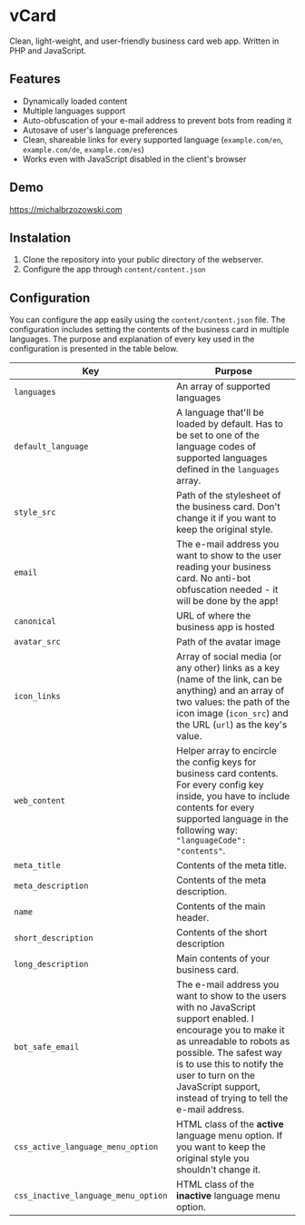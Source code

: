 # vCard
Clean, light-weight, and user-friendly business card web app. Written in PHP and JavaScript.
## Features
* Dynamically loaded content
* Multiple languages support
* Auto-obfuscation of your e-mail address to prevent bots from reading it
* Autosave of user's language preferences
* Clean, shareable links for every supported language (`example.com/en`, `example.com/de`, `example.com/es`)
* Works even with JavaScript disabled in the client's browser
## Demo
https://michalbrzozowski.com
## Instalation
1. Clone the repository into your public directory of the webserver.
2. Configure the app through `content/content.json`
## Configuration
You can configure the app easily using the `content/content.json` file. The configuration includes setting the
contents of the business card in multiple languages. The purpose and explanation of every key used in the configuration is
presented in the table below. 

|Key | Purpose|
|-----------|------------|
`languages` | An array of supported languages
`default_language` | A language that'll be loaded by default. Has to be set to one of the language codes of supported languages defined in the `languages` array.
`style_src` | Path of the stylesheet of the business card. Don't change it if you want to keep the original style.
`email` | The e-mail address you want to show to the user reading your business card. No anti-bot obfuscation needed - it will be done by the app! 
`canonical` | URL of where the business app is hosted
`avatar_src` | Path of the avatar image
`icon_links` | Array of social media (or any other) links as a key (name of the link, can be anything) and an array of two values: the path of the icon image (`icon_src`) and the URL (`url`) as the key's value.
`web_content` | Helper array to encircle the config keys for business card contents. For every config key inside, you have to include contents for every supported language in the following way: `"languageCode": "contents"`.
`meta_title` | Contents of the meta title. 
`meta_description` | Contents of the meta description. 
`name` | Contents of the main header. 
`short_description` | Contents of the short description
`long_description` | Main contents of your business card.
`bot_safe_email` | The e-mail address you want to show to the users with no JavaScript support enabled. I encourage you to make it as unreadable to robots as possible. The safest way is to use this to notify the user to turn on the JavaScript support, instead of trying to tell the e-mail address.
`css_active_language_menu_option` | HTML class of the **active** language menu option. If you want to keep the original style you shouldn't change it.
`css_inactive_language_menu_option` | HTML class of the **inactive** language menu option.


